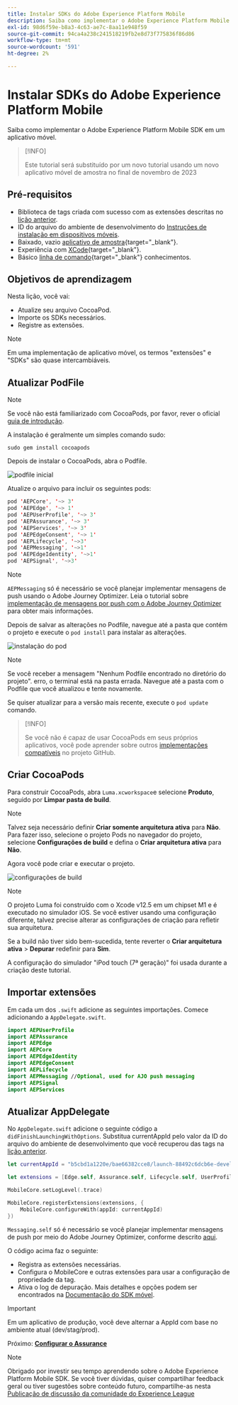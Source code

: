 ```yaml
---
title: Instalar SDKs do Adobe Experience Platform Mobile
description: Saiba como implementar o Adobe Experience Platform Mobile SDK em um aplicativo móvel.
exl-id: 98d6f59e-b8a3-4c63-ae7c-8aa11e948f59
source-git-commit: 94ca4a238c241518219fb2e8d73f775836f86d86
workflow-type: tm+mt
source-wordcount: '591'
ht-degree: 2%

---
```


# Instalar SDKs do Adobe Experience Platform Mobile

Saiba como implementar o Adobe Experience Platform Mobile SDK em um aplicativo móvel.

>[!INFO]
>
> Este tutorial será substituído por um novo tutorial usando um novo aplicativo móvel de amostra no final de novembro de 2023

## Pré-requisitos

* Biblioteca de tags criada com sucesso com as extensões descritas no [lição anterior](configure-tags.md).
* ID do arquivo do ambiente de desenvolvimento do [Instruções de instalação em dispositivos móveis](configure-tags.md#generate-sdk-install-instructions).
* Baixado, vazio [aplicativo de amostra](https://github.com/Adobe-Marketing-Cloud/Luma-iOS-Mobile-App){target="_blank"}.
* Experiência com [XCode](Https://developer.apple.com/xcode/){target="_blank"}.
* Básico [linha de comando](https://en.wikipedia.org/wiki/Command-line_interface){target="_blank"} conhecimentos.

## Objetivos de aprendizagem

Nesta lição, você vai:

* Atualize seu arquivo CocoaPod.
* Importe os SDKs necessários.
* Registre as extensões.

>[!NOTE]
>
>Em uma implementação de aplicativo móvel, os termos &quot;extensões&quot; e &quot;SDKs&quot; são quase intercambiáveis.


## Atualizar PodFile

>[!NOTE]
>
> Se você não está familiarizado com CocoaPods, por favor, rever o oficial [guia de introdução](https://guides.cocoapods.org/using/getting-started.html).

A instalação é geralmente um simples comando sudo:

```console
sudo gem install cocoapods
```

Depois de instalar o CocoaPods, abra o Podfile.

![podfile inicial](assets/mobile-install-initial-podfile.png)

Atualize o arquivo para incluir os seguintes pods:

```swift
pod 'AEPCore', '~> 3'
pod 'AEPEdge', '~> 1'
pod 'AEPUserProfile', '~> 3'
pod 'AEPAssurance', '~> 3'
pod 'AEPServices', '~> 3'
pod 'AEPEdgeConsent', '~> 1'
pod 'AEPLifecycle', '~>3'
pod 'AEPMessaging', '~>1'
pod 'AEPEdgeIdentity', '~>1'
pod 'AEPSignal', '~>3'
```

>[!NOTE]
>
> `AEPMessaging` só é necessário se você planejar implementar mensagens de push usando o Adobe Journey Optimizer. Leia o tutorial sobre [implementação de mensagens por push com o Adobe Journey Optimizer](journey-optimizer-push.md) para obter mais informações.

Depois de salvar as alterações no Podfile, navegue até a pasta que contém o projeto e execute o `pod install` para instalar as alterações.

![instalação do pod](assets/mobile-install-podfile-install.png)

>[!NOTE]
>
> Se você receber a mensagem &quot;Nenhum Podfile encontrado no diretório do projeto&quot;. erro, o terminal está na pasta errada. Navegue até a pasta com o Podfile que você atualizou e tente novamente.

Se quiser atualizar para a versão mais recente, execute o `pod update` comando.

>[!INFO]
>
>Se você não é capaz de usar CocoaPods em seus próprios aplicativos, você pode aprender sobre outros [implementações compatíveis](https://github.com/adobe/aepsdk-core-ios#binaries) no projeto GitHub.

## Criar CocoaPods

Para construir CocoaPods, abra `Luma.xcworkspace`e selecione **Produto**, seguido por **Limpar pasta de build**.

>[!NOTE]
>
> Talvez seja necessário definir **Criar somente arquitetura ativa** para **Não**. Para fazer isso, selecione o projeto Pods no navegador do projeto, selecione **Configurações de build** e defina o **Criar arquitetura ativa** para **Não**.

Agora você pode criar e executar o projeto.

![configurações de build](assets/mobile-install-build-settings.png)

>[!NOTE]
>
>O projeto Luma foi construído com o Xcode v12.5 em um chipset M1 e é executado no simulador iOS. Se você estiver usando uma configuração diferente, talvez precise alterar as configurações de criação para refletir sua arquitetura.
>
>Se a build não tiver sido bem-sucedida, tente reverter o **Criar arquitetura ativa** > **Depurar** redefinir para **Sim**.
>
>A configuração do simulador &quot;iPod touch (7ª geração)&quot; foi usada durante a criação deste tutorial.

## Importar extensões

Em cada um dos `.swift` adicione as seguintes importações. Comece adicionando a `AppDelegate.swift`.

```swift
import AEPUserProfile
import AEPAssurance
import AEPEdge
import AEPCore
import AEPEdgeIdentity
import AEPEdgeConsent
import AEPLifecycle
import AEPMessaging //Optional, used for AJO push messaging
import AEPSignal
import AEPServices
```

## Atualizar AppDelegate

No `AppDelegate.swift` adicione o seguinte código a `didFinishLaunchingWithOptions`. Substitua currentAppId pelo valor da ID do arquivo do ambiente de desenvolvimento que você recuperou das tags na [lição anterior](configure-tags.md).

```swift
let currentAppId = "b5cbd1a1220e/bae66382cce8/launch-88492c6dcb6e-development"

let extensions = [Edge.self, Assurance.self, Lifecycle.self, UserProfile.self, Consent.self, AEPEdgeIdentity.Identity.self, Messaging.self]

MobileCore.setLogLevel(.trace)

MobileCore.registerExtensions(extensions, {
    MobileCore.configureWith(appId: currentAppId)
})
```

`Messaging.self` só é necessário se você planejar implementar mensagens de push por meio do Adobe Journey Optimizer, conforme descrito [aqui](journey-optimizer-push.md).

O código acima faz o seguinte:

* Registra as extensões necessárias.
* Configura o MobileCore e outras extensões para usar a configuração de propriedade da tag.
* Ativa o log de depuração. Mais detalhes e opções podem ser encontrados na [Documentação do SDK móvel](https://developer.adobe.com/client-sdks/documentation/getting-started/enable-debug-logging/).

>[!IMPORTANT]
>Em um aplicativo de produção, você deve alternar a AppId com base no ambiente atual (dev/stag/prod).
>

Próximo: **[Configurar o Assurance](assurance.md)**

>[!NOTE]
>
>Obrigado por investir seu tempo aprendendo sobre o Adobe Experience Platform Mobile SDK. Se você tiver dúvidas, quiser compartilhar feedback geral ou tiver sugestões sobre conteúdo futuro, compartilhe-as nesta [Publicação de discussão da comunidade do Experience League](https://experienceleaguecommunities.adobe.com/t5/adobe-experience-platform-launch/tutorial-discussion-implement-adobe-experience-cloud-in-mobile/td-p/443796)